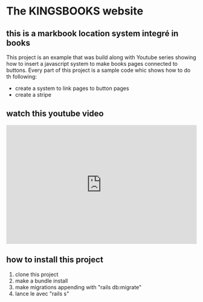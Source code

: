 
# The KINGSBOOKS website


## this is a markbook location system integré in books

This project is an example that was build along with Youtube series showing how to insert a javascript system to make books pages connected to buttons. Every part of this project is a sample code whic shows how to do th following:
- create a system to link pages to button pages
- create a stripe

## watch this youtube video

<iframe width="100%" height="315" src="https://www.youtube.com/embed/GoxhRQqKtXQ" title="YouTube video player" frameborder="0" allow="accelerometer; autoplay; clipboard-write; encrypted-media; gyroscope; picture-in-picture" allowfullscreen></iframe>

## how to install this project
1. clone this project
2. make a bundle install
3. make migrations appending with "rails db:migrate"
4. lance le avec "rails s"
